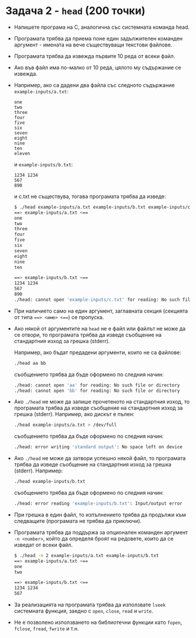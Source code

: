 # Задача 2 - `head` (200 точки)

- Напишете програма на C, аналогична със системната команда head.

- Програмата трябва да приема поне един задължителен команден аргумент - имената на вече
  съществуващи текстови файлове.

- Програмата трябва да извежда първите 10 реда от всеки файл.

- Ако във файл има по-малко от 10 реда, цялото му съдържание се извежда.

- Например, ако са дадени два файла със следното съдържание `example-inputs/a.txt`:

  ```plaintext
  one
  two
  three
  four
  five
  six
  seven
  eight
  nine
  ten
  eleven
  ```

  и `example-inputs/b.txt`:

  ```plaintext
  1234 1234
  567
  890
  ```

  и c.txt не съществува, тогава програмата трябва да изведе:

  ```bash
  $ ./head example-inputs/a.txt example-inputs/b.txt example-inputs/c.txt
  ==> example-inputs/a.txt <==
  one
  two
  three
  four
  five
  six
  seven
  eight
  nine
  ten

  ==> example-inputs/b.txt <==
  1234 1234
  567
  890
  ./head: cannot open 'example-inputs/c.txt' for reading: No such file or directory
  ```

- При наличието само на един аргумент, заглавната секция (секцията от типа
  `==> <име> <==`) се пропуска.

- Ако някой от аргументите на `head` не е файл или файлът не може да се отвори,
  то програмата трябва да изведе съобщение на стандартния изход за грешка (stderr).

  Например, ако бъдат предадени аргументи, които не са файлове:

  ```bash
  ./head aa bb
  ```

  съобщението трябва да бъде оформено по следния начин:

  ```bash
  ./head: cannot open 'aa' for reading: No such file or directory
  ./head: cannot open 'bb' for reading: No such file or directory
  ```

- Ако `./head` не може да запише прочетеното на стандартния изход, то програмата
  трябва да изведе съобщение на стандартния изход за грешка (stderr). Например,
  ако дискът е пълен:

  ```bash
  ./head example-inputs/a.txt > /dev/full
  ```

  съобщението трябва да бъде оформено по следния начин:

  ```bash
  ./head: error writing 'standard output': No space left on device
  ```

- Ако `./head` не може да затвори успешно някой файл, то програмата трябва да изведе
  съобщение на стандартния изход за грешка (stderr). Например:

  ```bash
  ./head example-inputs/b.txt
  ```

  съобщението трябва да бъде оформено по следния начин:

  ```bash
  ./head: error reading 'example-inputs/b.txt': Input/output error
  ```

- При грешка в един файл, то изпълнението трябва да продължи към следващите (програмата
  не трябва да приключи).

- Програмата трябва да поддържа за опционален команден аргумент `-n <number>`,
  който да определя броят на редовете, които да се изведат от всеки файл.

  ```bash
  $ ./head -n 2 example-inputs/a.txt example-inputs/b.txt
  ==> example-inputs/a.txt <==
  one
  two

  ==> example-inputs/b.txt <==
  1234 1234
  567
  ```

- За реализацията на програмата трябва да използвате `lseek` системната функция,
  заедно с `open`, `close`, `read` и `write`.

- Не е позволено използването на библиотечни функции като `fopen`, `fclose`, `fread`,
  `fwrite` и т.н.
